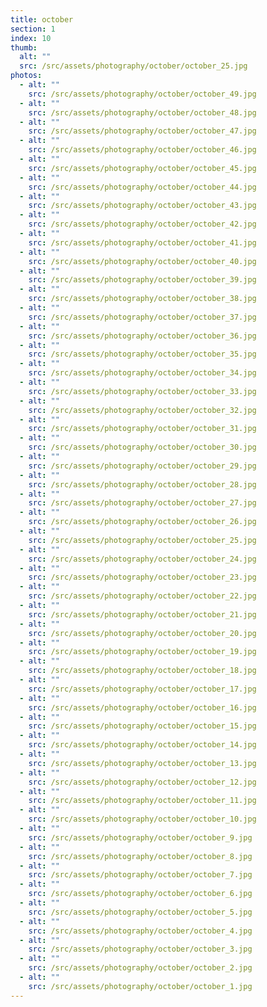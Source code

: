 ```yaml
---
title: october
section: 1
index: 10
thumb:
  alt: ""
  src: /src/assets/photography/october/october_25.jpg
photos:
  - alt: ""
    src: /src/assets/photography/october/october_49.jpg
  - alt: ""
    src: /src/assets/photography/october/october_48.jpg
  - alt: ""
    src: /src/assets/photography/october/october_47.jpg
  - alt: ""
    src: /src/assets/photography/october/october_46.jpg
  - alt: ""
    src: /src/assets/photography/october/october_45.jpg
  - alt: ""
    src: /src/assets/photography/october/october_44.jpg
  - alt: ""
    src: /src/assets/photography/october/october_43.jpg
  - alt: ""
    src: /src/assets/photography/october/october_42.jpg
  - alt: ""
    src: /src/assets/photography/october/october_41.jpg
  - alt: ""
    src: /src/assets/photography/october/october_40.jpg
  - alt: ""
    src: /src/assets/photography/october/october_39.jpg
  - alt: ""
    src: /src/assets/photography/october/october_38.jpg
  - alt: ""
    src: /src/assets/photography/october/october_37.jpg
  - alt: ""
    src: /src/assets/photography/october/october_36.jpg
  - alt: ""
    src: /src/assets/photography/october/october_35.jpg
  - alt: ""
    src: /src/assets/photography/october/october_34.jpg
  - alt: ""
    src: /src/assets/photography/october/october_33.jpg
  - alt: ""
    src: /src/assets/photography/october/october_32.jpg
  - alt: ""
    src: /src/assets/photography/october/october_31.jpg
  - alt: ""
    src: /src/assets/photography/october/october_30.jpg
  - alt: ""
    src: /src/assets/photography/october/october_29.jpg
  - alt: ""
    src: /src/assets/photography/october/october_28.jpg
  - alt: ""
    src: /src/assets/photography/october/october_27.jpg
  - alt: ""
    src: /src/assets/photography/october/october_26.jpg
  - alt: ""
    src: /src/assets/photography/october/october_25.jpg
  - alt: ""
    src: /src/assets/photography/october/october_24.jpg
  - alt: ""
    src: /src/assets/photography/october/october_23.jpg
  - alt: ""
    src: /src/assets/photography/october/october_22.jpg
  - alt: ""
    src: /src/assets/photography/october/october_21.jpg
  - alt: ""
    src: /src/assets/photography/october/october_20.jpg
  - alt: ""
    src: /src/assets/photography/october/october_19.jpg
  - alt: ""
    src: /src/assets/photography/october/october_18.jpg
  - alt: ""
    src: /src/assets/photography/october/october_17.jpg
  - alt: ""
    src: /src/assets/photography/october/october_16.jpg
  - alt: ""
    src: /src/assets/photography/october/october_15.jpg
  - alt: ""
    src: /src/assets/photography/october/october_14.jpg
  - alt: ""
    src: /src/assets/photography/october/october_13.jpg
  - alt: ""
    src: /src/assets/photography/october/october_12.jpg
  - alt: ""
    src: /src/assets/photography/october/october_11.jpg
  - alt: ""
    src: /src/assets/photography/october/october_10.jpg
  - alt: ""
    src: /src/assets/photography/october/october_9.jpg
  - alt: ""
    src: /src/assets/photography/october/october_8.jpg
  - alt: ""
    src: /src/assets/photography/october/october_7.jpg
  - alt: ""
    src: /src/assets/photography/october/october_6.jpg
  - alt: ""
    src: /src/assets/photography/october/october_5.jpg
  - alt: ""
    src: /src/assets/photography/october/october_4.jpg
  - alt: ""
    src: /src/assets/photography/october/october_3.jpg
  - alt: ""
    src: /src/assets/photography/october/october_2.jpg
  - alt: ""
    src: /src/assets/photography/october/october_1.jpg
---
```

